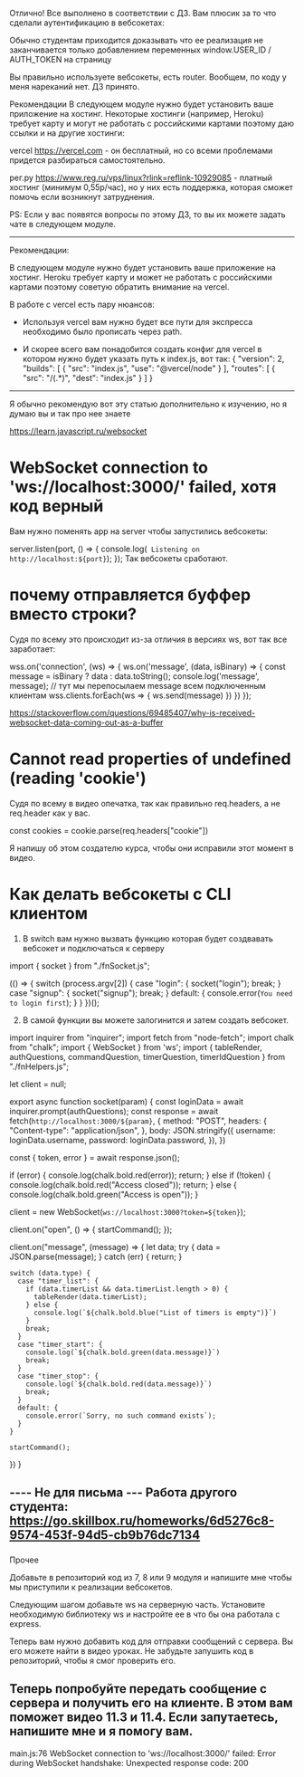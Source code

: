 Отлично! Все выполнено в соответствии с ДЗ. Вам плюсик за то что сделали аутентификацию в вебсокетах:

Обычно студентам приходится доказывать что ее реализация не заканчивается только добавлением переменных window.USER_ID / AUTH_TOKEN на страницу   

Вы правильно используете вебсокеты, есть router. Вообщем, по коду у меня нареканий нет. ДЗ принято.

Рекомендации
В следующем модуле нужно будет установить ваше приложение на хостинг. Некоторые хостинги (например, Heroku) требует карту и могут не работать с российскими картами поэтому даю ссылки и на другие хостинги:

vercel https://vercel.com - он бесплатный, но со всеми проблемами придется разбираться самостоятельно.

рег.ру https://www.reg.ru/vps/linux?rlink=reflink-10929085 - платный хостинг (минимум 0,55р/час), но у них есть поддержка, которая сможет помочь если возникнут затруднения.

PS: Если у вас появятся вопросы по этому ДЗ, то вы их можете задать чате в следующем модуле.

---
Рекомендации:

В следующем модуле нужно будет установить ваше приложение на хостинг. Heroku требует карту и может не работать с российскими картами поэтому советую обратить внимание на vercel.

В работе с vercel есть пару нюансов:

- Используя vercel вам нужно будет все пути для экспресса необходимо было прописать через path.

- И скорее всего вам понадобится создать конфиг для vercel в котором нужно будет указать путь к index.js, вот так:
{
  "version": 2,
  "builds": [
    {
      "src": "index.js",
      "use": "@vercel/node"
    }
  ],
  "routes": [
    {
      "src": "/(.*)",
      "dest": "index.js"
    }
  ]
}

---
Я обычно рекомендую вот эту статью дополнительно к изучению, но я думаю вы и так про нее знаете   

https://learn.javascript.ru/websocket


# WebSocket connection to 'ws://localhost:3000/' failed, хотя код верный
Вам нужно поменять app на  server чтобы запустились вебсокеты:

server.listen(port, () => {
 console.log(` Listening on http://localhost:${port}`);
});
Так вебсокеты сработают.

# почему отправляется буффер вместо строки?
Судя по всему это происходит из-за отличия в версиях ws, вот так все заработает:

wss.on('connection', (ws) => {
    ws.on('message', (data, isBinary) => {
      const message = isBinary ? data : data.toString();
      console.log('message', message);
      // тут мы перепосылаем message всем подключенным клиентам
      wss.clients.forEach(ws => {
        ws.send(message)
      })
    })
});

https://stackoverflow.com/questions/69485407/why-is-received-websocket-data-coming-out-as-a-buffer

# Cannot read properties of undefined (reading 'cookie')
Судя по всему в видео опечатка, так как правильно req.headers, а не req.header как у вас.

const cookies = cookie.parse(req.headers["cookie"])

Я напишу об этом создателю курса, чтобы они исправили этот момент в видео.

# Как делать вебсокеты с CLI клиентом
1) В switch вам нужно вызвать функцию которая будет создвавать вебсокет и подключаться к серверу

import { socket } from "./fnSocket.js";

(() => {
  switch (process.argv[2]) {
    case "login": {
      socket("login");
      break;
    }
    case "signup": {
      socket("signup");
      break;
    }
    default: {
      console.error(`You need to login first`);
    }
  }
})();


2) В самой функции вы можете залогинится и затем создать вебсокет.

import inquirer from "inquirer";
import fetch from "node-fetch";
import chalk from "chalk";
import { WebSocket } from 'ws';
import { tableRender, authQuestions, commandQuestion, timerQuestion, timerIdQuestion } from "./fnHelpers.js";

let client = null;

export async function socket(param) {
  const loginData = await inquirer.prompt(authQuestions);
  const response = await fetch(`http://localhost:3000/${param}`, {
    method: "POST",
    headers: {
      "Content-type": "application/json",
    },
    body: JSON.stringify({
      username: loginData.username,
      password: loginData.password,
    }),
  })

  const { token, error } = await response.json();

  if (error) {
    console.log(chalk.bold.red(error));
    return;
  } else if (!token) {
    console.log(chalk.bold.red("Access closed"));
    return;
  } else {
    console.log(chalk.bold.green("Access is open"));
  }

  client = new WebSocket(`ws://localhost:3000?token=${token}`);

  client.on("open", () => {
    startCommand();
  });

  client.on("message", (message) => {
    let data;
    try {
      data = JSON.parse(message);
    } catch (err) {
      return;
    }

    switch (data.type) {
      case "timer_list": {
        if (data.timerList && data.timerList.length > 0) {
          tableRender(data.timerList);
        } else {
          console.log(`${chalk.bold.blue("List of timers is empty")}`)
        }
        break;
      }
      case "timer_start": {
        console.log(`${chalk.bold.green(data.message)}`)
        break;
      }
      case "timer_stop": {
        console.log(`${chalk.bold.red(data.message)}`)
        break;
      }
      default: {
        console.error(`Sorry, no such command exists`);
      }
    }

    startCommand();
  })
}


---- Не для письма ---
Работа другого студента:
https://go.skillbox.ru/homeworks/6d5276c8-9574-453f-94d5-cb9b76dc7134
----

###
Прочее

Добавьте в репозиторий код из 7, 8 или 9 модуля и напишите мне чтобы мы приступили к реализации вебсокетов.


Следующим шагом добавьте ws на серверную часть. Установите необходимую библиотеку ws и настройте ее в что бы она работала с express.


Теперь вам нужно добавить код для отправки сообщений с сервера. Вы его можете найти в видео уроках. Не забудьте запушить код в репозиторий, чтобы я смог проверить его.

Теперь попробуйте передать сообщение с сервера и получить его на клиенте. В этом вам поможет видео 11.3 и 11.4.  Если запутаетесь, напишите мне и я помогу вам.
---
main.js:76 WebSocket connection to 'ws://localhost:3000/' failed: Error during WebSocket handshake: Unexpected response code: 200

